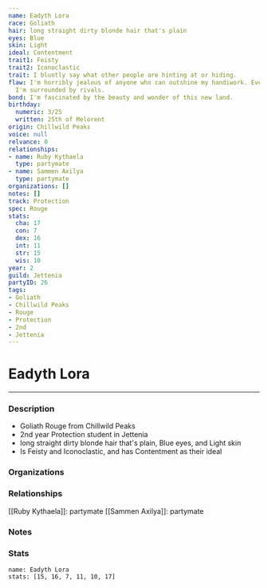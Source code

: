 ```yaml
---
name: Eadyth Lora
race: Goliath
hair: long straight dirty blonde hair that's plain
eyes: Blue
skin: Light
ideal: Contentment
trait1: Feisty
trait2: Iconoclastic
trait: I bluntly say what other people are hinting at or hiding.
flaw: I'm horribly jealous of anyone who can outshine my handiwork. Everywhere I go,
  I'm surrounded by rivals.
bond: I'm fascinated by the beauty and wonder of this new land.
birthday:
  numeric: 3/25
  written: 25th of Melorent
origin: Chillwild Peaks
voice: null
relvance: 0
relationships:
- name: Ruby Kythaela
  type: partymate
- name: Sammen Axilya
  type: partymate
organizations: []
notes: []
track: Protection
spec: Rouge
stats:
  cha: 17
  con: 7
  dex: 16
  int: 11
  str: 15
  wis: 10
year: 2
guild: Jettenia
partyID: 26
tags:
- Goliath
- Chillwild Peaks
- Rouge
- Protection
- 2nd
- Jettenia
---
```

# Eadyth Lora
---
### Description
- Goliath Rouge from Chillwild Peaks
- 2nd year Protection student in Jettenia
- long straight dirty blonde hair that's plain, Blue eyes, and Light skin
- Is Feisty and Iconoclastic, and has Contentment as their ideal

### Organizations

### Relationships
[[Ruby Kythaela]]: partymate
[[Sammen Axilya]]: partymate

### Notes

### Stats
```statblock
name: Eadyth Lora
stats: [15, 16, 7, 11, 10, 17]
```